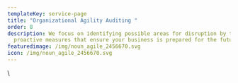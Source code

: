 ```yaml
---
templateKey: service-page
title: "Organizational Agility Auditing "
order: 8
description: We focus on identifying possible areas for disruption by taking
  proactive measures that ensure your business is prepared for the future.
featuredimage: /img/noun_agile_2456670.svg
icon: /img/noun_agile_2456670.svg
---
```

\